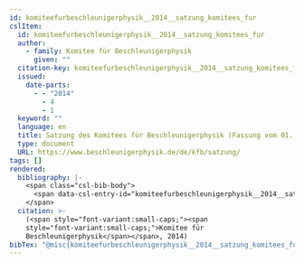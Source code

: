 ```yaml
---
id: komiteefurbeschleunigerphysik__2014__satzung_komitees_fur
cslItem:
  id: komiteefurbeschleunigerphysik__2014__satzung_komitees_fur
  author:
    - family: Komitee für Beschleunigerphysik
      given: ""
  citation-key: komiteefurbeschleunigerphysik__2014__satzung_komitees_fur
  issued:
    date-parts:
      - - "2014"
        - 4
        - 1
  keyword: ""
  language: en
  title: Satzung des Komitees für Beschleunigerphysik (Fassung vom 01. April 2014)
  type: document
  URL: https://www.beschleunigerphysik.de/de/kfb/satzung/
tags: []
rendered:
  bibliography: |-
    <span class="csl-bib-body">
      <span data-csl-entry-id="komiteefurbeschleunigerphysik__2014__satzung_komitees_fur" class="csl-entry"><span class='author-bib'>Komitee für Beschleunigerphysik</span>. <span class='date-bib'>(2014)</span>. <span class='title'><i><b><span style="font-style:normal;">Satzung des Komitees für Beschleunigerphysik (Fassung vom 01. April 2014)</span></b></i></span>. <span class='URL'><a href='https://www.beschleunigerphysik.de/de/kfb/satzung/'>LINK</a></span></span>
    </span>
  citation: >-
    (<span style="font-variant:small-caps;"><span
    style="font-variant:small-caps;">Komitee für
    Beschleunigerphysik</span></span>, 2014)
bibTex: "@misc{komiteefurbeschleunigerphysik__2014__satzung_komitees_fur,\n\tauthor = {{Komitee für Beschleunigerphysik}},\n\tyear = {2014},\n\tmonth = {apr 1},\n\ttitle = {Satzung des {Komitees} f{\\\" u}r {Beschleunigerphysik} ({Fassung} vom 01. {April} 2014)},\n\turl = {https://www.beschleunigerphysik.de/de/kfb/satzung/},\n\thowpublished = {https://www.beschleunigerphysik.de/de/kfb/satzung/},\n}\n\n"
---
```

